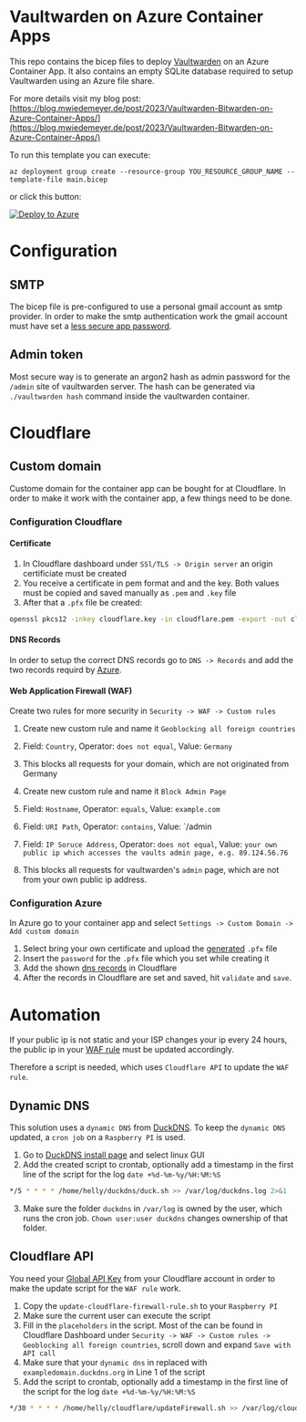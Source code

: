 # Vaultwarden on Azure Container Apps

This repo contains the bicep files to deploy [Vaultwarden](https://github.com/dani-garcia/vaultwarden) on an Azure Container App. It also contains an empty SQLite database required to setup Vaultwarden using an Azure file share.

For more details visit my blog post: [https://blog.mwiedemeyer.de/post/2023/Vaultwarden-Bitwarden-on-Azure-Container-Apps/](https://blog.mwiedemeyer.de/post/2023/Vaultwarden-Bitwarden-on-Azure-Container-Apps/)

To run this template you can execute:

`az deployment group create --resource-group YOU_RESOURCE_GROUP_NAME --template-file main.bicep`

or click this button:

[![Deploy to Azure](https://aka.ms/deploytoazurebutton)](https://portal.azure.com/#create/Microsoft.Template/uri/https%3A%2F%2Fraw.githubusercontent.com%2Fsw00sh0r%2Fvaultwarden-on-azure-container-apps%2Frefs%2Fheads%2Fmain%2Fmain.json)

# Configuration

## SMTP
The bicep file is pre-configured to use a personal gmail account as smtp provider. In order to make the smtp authentication work the gmail account must have set a [less secure app password](https://support.google.com/accounts/answer/185833?hl=en).

## Admin token
Most secure way is to generate an argon2 hash as admin password for the `/admin` site of vaultwarden server. The hash can be generated via `./vaultwarden hash` command inside the vaultwarden container.

# Cloudflare

## Custom domain

Custome domain for the container app can be bought for at Cloudflare. In order to make it work with the container app, a few things need to be done.

### Configuration Cloudflare

#### Certificate

1. In Cloudflare dashboard under `SSl/TLS -> Origin server` an origin certificiate must be created
2. You receive a certificate in pem format and and the key. Both values must be copied and saved manually as `.pem` and `.key` file
3. After that a `.pfx` file be created: 
```bash 
openssl pkcs12 -inkey cloudflare.key -in cloudflare.pem -export -out cloudflare.pfx
``` 

#### DNS Records

In order to setup the correct DNS records go to `DNS -> Records` and add the two records requird by [Azure](#configuration-azure).

#### Web Application Firewall (WAF)

Create two rules for more security in `Security -> WAF -> Custom rules`

1. Create new custom rule and name it `Geoblocking all foreign countries`
2. Field: `Country`, Operator: `does not equal`, Value: `Germany`
3. This blocks all requests for your domain, which are not originated from Germany

1. Create new custom rule and name it `Block Admin Page`
2. Field: `Hostname`, Operator: `equals`, Value: `example.com`
2. Field: `URI Path`, Operator: `contains`, Value: `/admin
2. Field: `IP Soruce Address`, Operator: `does not equal`, Value: `your own public ip which accesses the vaults admin page, e.g. 89.124.56.76`
3. This blocks all requests for vaultwarden's `admin` page, which are not from your own public ip address.

### Configuration Azure

In Azure go to your container app and select `Settings -> Custom Domain -> Add custom domain`

1. Select bring your own certificate and upload the [generated](#certificate) `.pfx` file
2. Insert the `password` for the `.pfx` file which you set while creating it
3. Add the shown [dns records](#dns-records) in Cloudflare
4. After the records in Cloudflare are set and saved, hit `validate` and `save`.

# Automation

If your public ip is not static and your ISP changes your ip every 24 hours, the public ip in your [WAF rule](#web-application-firewall-waf) must be updated accordingly.

Therefore a script is needed, which uses `Cloudflare API` to update the `WAF rule`.

## Dynamic DNS

This solution uses a `dynamic DNS` from [DuckDNS](https://www.duckdns.org/). To keep the `dynamic DNS` updated, a `cron job` on a `Raspberry PI` is used.

1. Go to [DuckDNS install page](https://www.duckdns.org/install.jsp) and select linux GUI
2. Add the created script to crontab, optionally add a timestamp in the first line of the script for the log `date +%d-%m-%y/%H:%M:%S`
```bash
*/5 * * * * /home/helly/duckdns/duck.sh >> /var/log/duckdns.log 2>&1
```
3. Make sure the folder `duckdns` in `/var/log` is owned by the user, which runs the cron job. `Chown user:user duckdns` changes ownership of that folder.

## Cloudflare API

You need your [Global API Key](https://dash.cloudflare.com/profile/api-tokens) from your Cloudflare account in order to make the update script for the `WAF rule` work.

1. Copy the `update-cloudflare-firewall-rule.sh` to your `Raspberry PI`
2. Make sure the current user can execute the script
3. Fill in the `placeholders` in the script. Most of the can be found in Cloudflare Dashboard under `Security -> WAF -> Custom rules -> Geoblocking all foreign countries`, scroll down and expand `Save with API call`
4. Make sure that your `dynamic dns` in replaced with `exampledomain.duckdns.org` in Line 1 of the script
5. Add the script to crontab, optionally add a timestamp in the first line of the script for the log `date +%d-%m-%y/%H:%M:%S`
```bash
*/30 * * * * /home/helly/cloudflare/updateFirewall.sh >> /var/log/cloudflare/updateFirewall.log 2>&1
```
